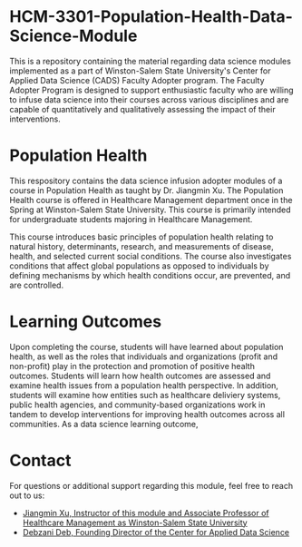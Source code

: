 # HCM-3301-Population-Health-Data-Science-Module
This is a repository containing the material regarding data science modules implemented as a part of Winston-Salem State University's Center for Applied Data Science (CADS) Faculty Adopter program. The Faculty Adopter Program is designed to support enthusiastic faculty who are willing to infuse data science into their courses across various disciplines and are capable of quantitatively and qualitatively assessing the impact of their interventions.

# Population Health
This respository contains the data science infusion adopter modules of a course in Population Health as taught by Dr. Jiangmin Xu. The Population Health course is offered in Healthcare Management department once in the Spring at Winston-Salem State University. This course is primarily intended for undergraduate students majoring in Healthcare Management.

This course introduces basic principles of population health relating to natural history, determinants, research, and measurements of disease, health, and selected current social conditions. The course also investigates conditions that affect global populations as opposed to individuals by defining mechanisms by which health conditions occur, are prevented, and are controlled.

# Learning Outcomes
Upon completing the course, students will have learned about population health, as well as the roles that individuals and organizations (profit and non-profit) play in the protection and promotion of positive health outcomes. Students will learn how health outcomes are assessed and examine health issues from a population health perspective. In addition, students will examine how entities such as healthcare deliviery systems, public health agencies, and community-based organizations work in tandem to develop interventions for improving health outcomes across all communities. As a data science learning outcome, 

# Contact
For questions or additional support regarding this module, feel free to reach out to us:
- [Jiangmin Xu, Instructor of this module and Associate Professor of Healthcare Management as Winston-Salem State University](mailto:xuji@wssu.edu)
- [Debzani Deb, Founding Director of the Center for Applied Data Science](mailto:debd@wssu.edu)
